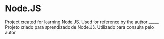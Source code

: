 # Node.JS
Project created for learning Node.JS. Used for reference by the author _____ Projeto criado para aprendizado de Node.JS. Utilizado para consulta pelo autor 
